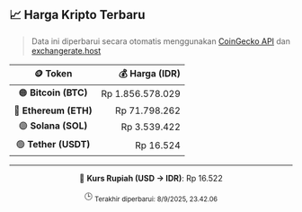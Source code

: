 

<!-- HARGA_KRIPTO -->
## 📈 Harga Kripto Terbaru

> Data ini diperbarui secara otomatis menggunakan [CoinGecko API](https://www.coingecko.com/) dan [exchangerate.host](https://exchangerate.host/)

<div align="center">

| 🪙 Token | 💰 Harga (IDR) |
|:------:|---------------:|
| 🟠 **Bitcoin (BTC)**   | Rp 1.856.578.029 |
| 🔵 **Ethereum (ETH)**  | Rp 71.798.262 |
| 🟣 **Solana (SOL)**    | Rp 3.539.422 |
| 🟢 **Tether (USDT)**   | Rp 16.524 |

---

💱 **Kurs Rupiah (USD → IDR)**: Rp 16.522

🕒 <sub>Terakhir diperbarui: 8/9/2025, 23.42.06</sub>

</div>
<!-- /HARGA_KRIPTO -->